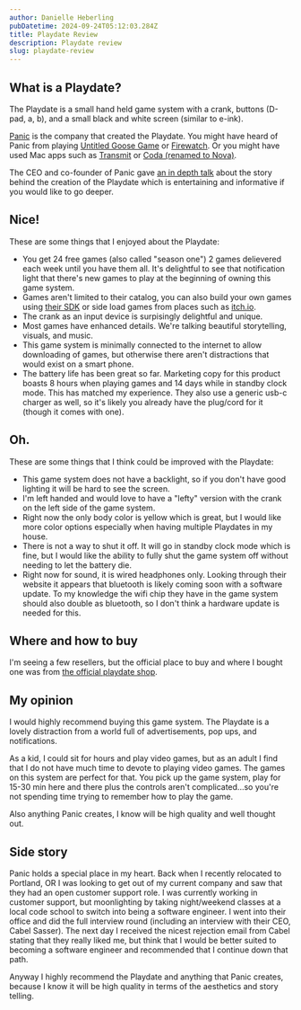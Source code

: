 ```yaml
---
author: Danielle Heberling
pubDatetime: 2024-09-24T05:12:03.284Z
title: Playdate Review
description: Playdate review
slug: playdate-review
---
```


<!-- TODO add hero image -->

## What is a Playdate?

The Playdate is a small hand held game system with a crank, buttons (D-pad, a, b), and a small black and white screen (similar to e-ink).

[Panic](https://panic.com/) is the company that created the Playdate. You might have heard of Panic from playing [Untitled Goose Game](https://goose.game/) or [Firewatch](https://www.firewatchgame.com/). Or you might have used Mac apps such as [Transmit](https://panic.com/transmit/) or [Coda (renamed to Nova)](https://nova.app/).

The CEO and co-founder of Panic gave [an in depth talk](https://gdcvault.com/play/1034707/The-Playdate-Story-What-Was) about the story behind the creation of the Playdate which is entertaining and informative if you would like to go deeper.

## Nice!

These are some things that I enjoyed about the Playdate:

- You get 24 free games (also called "season one") 2 games delievered each week until you have them all. It's delightful to see that notification light that there's new games to play at the beginning of owning this game system.
- Games aren't limited to their catalog, you can also build your own games using [their SDK](https://play.date/dev/) or side load games from places such as [itch.io](https://itch.io/).
- The crank as an input device is surpisingly delightful and unique.
- Most games have enhanced details. We're talking beautiful storytelling, visuals, and music.
- This game system is minimally connected to the internet to allow downloading of games, but otherwise there aren't distractions that would exist on a smart phone.
- The battery life has been great so far. Marketing copy for this product boasts 8 hours when playing games and 14 days while in standby clock mode. This has matched my experience. They also use a generic usb-c charger as well, so it's likely you already have the plug/cord for it (though it comes with one).

## Oh.

These are some things that I think could be improved with the Playdate:

- This game system does not have a backlight, so if you don't have good lighting it will be hard to see the screen.
- I'm left handed and would love to have a "lefty" version with the crank on the left side of the game system.
- Right now the only body color is yellow which is great, but I would like more color options especially when having multiple Playdates in my house.
- There is not a way to shut it off. It will go in standby clock mode which is fine, but I would like the ability to fully shut the game system off without needing to let the battery die.
- Right now for sound, it is wired headphones only. Looking through their website it appears that bluetooth is likely coming soon with a software update. To my knowledge the wifi chip they have in the game system should also double as bluetooth, so I don't think a hardware update is needed for this.

## Where and how to buy

I'm seeing a few resellers, but the official place to buy and where I bought one was from [the official playdate shop](https://play.date/shop/).

## My opinion

I would highly recommend buying this game system. The Playdate is a lovely distraction from a world full of advertisements, pop ups, and notifications.

As a kid, I could sit for hours and play video games, but as an adult I find that I do not have much time to devote to playing video games. The games on this system are perfect for that. You pick up the game system, play for 15-30 min here and there plus the controls aren't complicated...so you're not spending time trying to remember how to play the game.

Also anything Panic creates, I know will be high quality and well thought out.

## Side story

Panic holds a special place in my heart. Back when I recently relocated to Portland, OR I was looking to get out of my current company and saw that they had an open customer support role. I was currently working in customer support, but moonlighting by taking night/weekend classes at a local code school to switch into being a software engineer. I went into their office and did the full interview round (including an interview with their CEO, Cabel Sasser). The next day I received the nicest rejection email from Cabel stating that they really liked me, but think that I would be better suited to becoming a software engineer and recommended that I continue down that path.

Anyway I highly recommend the Playdate and anything that Panic creates, because I know it will be high quality in terms of the aesthetics and story telling.
<br />
<br />

